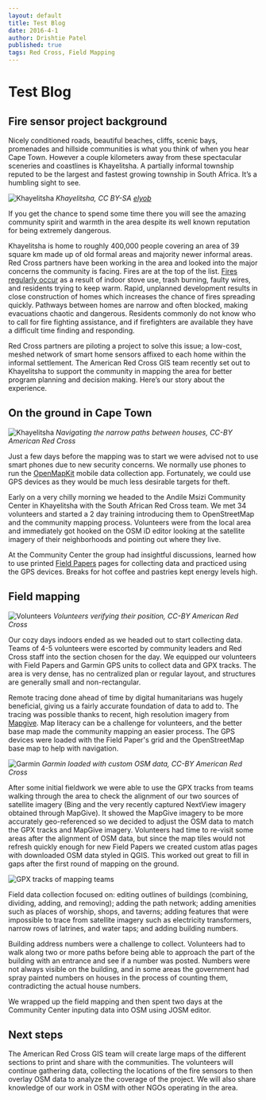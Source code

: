 ```yaml
---
layout: default
title: Test Blog
date: 2016-4-1
author: Drishtie Patel
published: true
tags: Red Cross, Field Mapping
---
```


# Test Blog

## Fire sensor project background

Nicely conditioned roads, beautiful beaches, cliffs, scenic bays, promenades and hillside communities is what you think of when you hear Cape Town. However a couple kilometers away from these spectacular sceneries and coastlines is Khayelitsha. A partially informal township  reputed to be the largest and fastest growing township in South Africa. It’s a humbling sight to see.

![Khayelitsha](https://arcmaps.s3.amazonaws.com/share/ct-blog_20150915_khayelitsha-elyob.jpg)  *Khayelitsha, CC BY-SA [elyob](https://www.flickr.com/photos/elyob)*

 If you get the chance to spend some time there you will see the amazing community spirit and warmth in the area despite its well known reputation for being extremely dangerous.

Khayelitsha is home to roughly 400,000 people covering an area of 39 square km made up of old formal areas and majority newer informal areas. Red Cross partners have been working in the area and looked into the major concerns the community is facing. Fires are at the top of the list. [Fires regularly occur](http://www.bbc.com/news/world-africa-20962623) as a result of indoor stove use, trash burning, faulty wires, and residents trying to keep warm. Rapid, unplanned development results in close construction of homes which increases the chance of fires spreading quickly. Pathways between homes are narrow and often blocked, making evacuations chaotic and dangerous. Residents commonly do not know who to call for fire fighting assistance, and if firefighters are available they have a difficult time finding and responding.

Red Cross partners are piloting a project to solve this issue; a low-cost, meshed network of smart home sensors affixed to each home within the informal settlement. The American Red Cross GIS team recently set out to Khayelitsha to support the community in mapping the area for better program planning and decision making. Here’s our story about the experience.

## On the ground in Cape Town

![Khayelitsha](https://arcmaps.s3.amazonaws.com/share/ct-blog_20150915_khayelitsha.jpg) *Navigating the narrow paths between houses, CC-BY American Red Cross*

Just a few days before the mapping was to start we were advised not to use smart phones due to new security concerns. We normally use phones to run the [OpenMapKit](https://github.com/americanredcross/openmapkit/wiki) mobile data collection app. Fortunately, we could use GPS devices as they would be much less desirable targets for theft.

Early on a very chilly morning we headed to the Andile Msizi Community Center in Khayelitsha with the South African Red Cross team. We met 34 volunteers and started a 2 day training introducing them to OpenStreetMap and the community mapping process. Volunteers were from the local area and immediately got hooked on the OSM iD editor looking at the satellite imagery of their neighborhoods and pointing out where they live.

At the Community Center the group had insightful discussions, learned how to use printed [Field Papers](http://fieldpapers.org) pages for collecting data and practiced using the GPS devices. Breaks for hot coffee and pastries kept energy levels high.

## Field mapping

![Volunteers](https://arcmaps.s3.amazonaws.com/share/ct-blog_20150915_volunteers.jpg) *Volunteers verifying their position, CC-BY American Red Cross*

Our cozy days indoors ended as we headed out to start collecting data. Teams of 4-5 volunteers were escorted by community leaders and Red Cross staff into the section chosen for the day. We equipped our volunteers with Field Papers and Garmin GPS units to collect data and GPX tracks. The area is very dense, has no centralized plan or regular layout, and structures are generally small and non-rectangular.

Remote tracing done ahead of time by digital humanitarians was hugely beneficial, giving us a fairly accurate foundation of data to add to. The tracing was possible thanks to recent, high resolution imagery from [Mapgive](http://mapgive.state.gov). Map literacy can be a challenge for volunteers, and the better base map made the community mapping an easier process. The GPS devices were loaded with the Field Paper's grid and the OpenStreetMap base map to help with navigation.

![Garmin](https://arcmaps.s3.amazonaws.com/share/ct-blog_20150915_garmin.jpg)  *Garmin loaded with custom OSM data, CC-BY American Red Cross*

After some initial fieldwork we were able to use the GPX tracks from teams walking through the area to check the alignment of our two sources of satellite imagery (Bing and the very recently captured NextView imagery obtained through MapGive). It showed the MapGive imagery to be more accurately geo-referenced so we decided to adjust the OSM data to match the GPX tracks and MapGive imagery. Volunteers had time to re-visit some areas after the alignment of OSM data, but since the map tiles would not refresh quickly enough for new Field Papers we created custom atlas pages with downloaded OSM data styled in QGIS. This worked out great to fill in gaps after the first round of mapping on the ground.

![GPX tracks of mapping teams](https://arcmaps.s3.amazonaws.com/share/ct-blog_20150915_gpx.jpg)  

Field data collection focused on: editing outlines of buildings (combining, dividing, adding, and removing); adding the path network; adding amenities such as places of worship, shops, and taverns; adding features that were impossible to trace from satellite imagery such as electricity transformers, narrow rows of latrines, and water taps; and adding building numbers.

Building address numbers were a challenge to collect. Volunteers had to walk along two or more paths before being able to approach the part of the building with an entrance and see if a number was posted. Numbers were not always visible on the building, and in some areas the government had spray painted numbers on houses in the process of counting them, contradicting the actual house numbers.

We wrapped up the field mapping and then spent two days at the Community Center inputing data into OSM using JOSM editor.

## Next steps

The American Red Cross GIS team will create large maps of the different sections to print and share with the communities. The volunteers will continue gathering data, collecting the locations of the fire sensors to then overlay OSM data to analyze the coverage of the project. We will also share knowledge of our work in OSM with other NGOs operating in the area.
